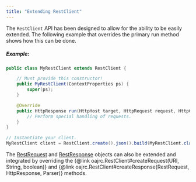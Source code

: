 ```yaml
---
title: "Extending RestClient"
---
```


The `RestClient` API has been designed to allow for the ability to be easily extended.
The following example that overrides the primary run method shows how this can be done.
##### Example:
```java
public class MyRestClient extends RestClient {

    // Must provide this constructor!
    public MyRestClient(ContextProperties ps) {
        super(ps);
    }

    @Override
    public HttpResponse run(HttpHost target, HttpRequest request, HttpContext context) throws IOException {
        // Perform special handling of requests.
    }
}

// Instantiate your client.
MyRestClient client = RestClient.create().json().build(MyRestClient.class);
```
The [RestRequest](../apidocs/org/apache/juneau/rest/client/RestRequest.html) and [RestResponse](../apidocs/org/apache/juneau/rest/client/RestResponse.html) objects can also be extended and integrated by overriding the
\{@link oajrc.RestClient#createRequest(URI, String, boolean)\} and \{@link oajrc.RestClient#createResponse(RestRequest, HttpResponse, Parser)\} methods.